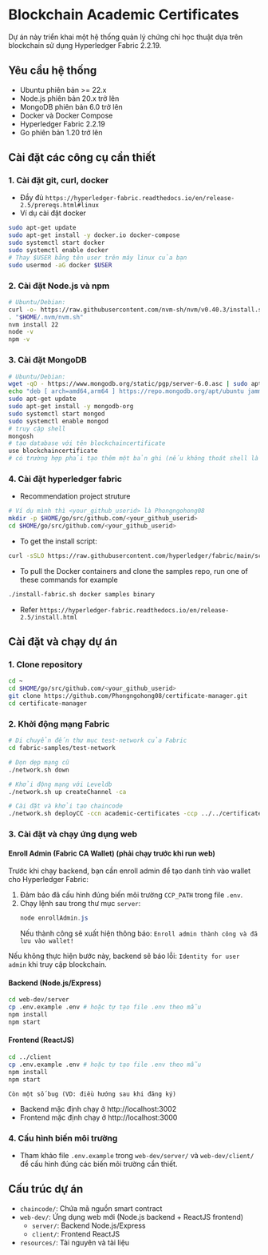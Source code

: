 # Blockchain Academic Certificates

Dự án này triển khai một hệ thống quản lý chứng chỉ học thuật dựa trên blockchain sử dụng Hyperledger Fabric 2.2.19.

## Yêu cầu hệ thống

- Ubuntu phiên bản >= 22.x
- Node.js phiên bản 20.x trở lên
- MongoDB phiên bản 6.0 trở lên
- Docker và Docker Compose
- Hyperledger Fabric 2.2.19
- Go phiên bản 1.20 trở lên

## Cài đặt các công cụ cần thiết

### 1. Cài đặt git, curl, docker
- Đầy đủ `https://hyperledger-fabric.readthedocs.io/en/release-2.5/prereqs.html#linux`
- Ví dụ cài đặt docker
```bash
sudo apt-get update
sudo apt-get install -y docker.io docker-compose
sudo systemctl start docker
sudo systemctl enable docker
# Thay $USER bằng tên user trên máy linux của bạn
sudo usermod -aG docker $USER
```

### 2. Cài đặt Node.js và npm
```bash
# Ubuntu/Debian:
curl -o- https://raw.githubusercontent.com/nvm-sh/nvm/v0.40.3/install.sh | bash
. "$HOME/.nvm/nvm.sh"
nvm install 22
node -v
npm -v
```

### 3. Cài đặt MongoDB
```bash
# Ubuntu/Debian:
wget -qO - https://www.mongodb.org/static/pgp/server-6.0.asc | sudo apt-key add -
echo "deb [ arch=amd64,arm64 ] https://repo.mongodb.org/apt/ubuntu jammy/mongodb-org/6.0 multiverse" | sudo tee /etc/apt/sources.list.d/mongodb-org-6.0.list
sudo apt-get update
sudo apt-get install -y mongodb-org
sudo systemctl start mongod
sudo systemctl enable mongod
# truy cập shell
mongosh
# tạo database với tên blockchaincertificate
use blockchaincertificate
# có trường hợp phải tạo thêm một bản ghi (nếu không thoát shell là mất db)
```
### 4. Cài đặt hyperledger fabric
- Recommendation project struture
```bash
# Ví dụ mình thì <your_github_userid> là Phongngohong08
mkdir -p $HOME/go/src/github.com/<your_github_userid>
cd $HOME/go/src/github.com/<your_github_userid>
```

- To get the install script:
```bash
curl -sSLO https://raw.githubusercontent.com/hyperledger/fabric/main/scripts/install-fabric.sh && chmod +x install-fabric.sh
```

- To pull the Docker containers and clone the samples repo, run one of these commands for example
```bash
./install-fabric.sh docker samples binary
```

- Refer `https://hyperledger-fabric.readthedocs.io/en/release-2.5/install.html`

## Cài đặt và chạy dự án

### 1. Clone repository
```bash
cd ~
cd $HOME/go/src/github.com/<your_github_userid>
git clone https://github.com/Phongngohong08/certificate-manager.git
cd certificate-manager
```

### 2. Khởi động mạng Fabric
```bash
# Di chuyển đến thư mục test-network của Fabric
cd fabric-samples/test-network

# Dọn dẹp mạng cũ
./network.sh down

# Khởi động mạng với Leveldb
./network.sh up createChannel -ca

# Cài đặt và khởi tạo chaincode
./network.sh deployCC -ccn academic-certificates -ccp ../../certificate-manager/chaincode -ccl javascript
```

### 3. Cài đặt và chạy ứng dụng web

#### Enroll Admin (Fabric CA Wallet) (phải chạy trước khi run web)

Trước khi chạy backend, bạn cần enroll admin để tạo danh tính vào wallet cho Hyperledger Fabric:

1. Đảm bảo đã cấu hình đúng biến môi trường `CCP_PATH` trong file `.env`.
2. Chạy lệnh sau trong thư mục `server`:
   ```powershell
   node enrollAdmin.js
   ```
   Nếu thành công sẽ xuất hiện thông báo: `Enroll admin thành công và đã lưu vào wallet!`

Nếu không thực hiện bước này, backend sẽ báo lỗi: `Identity for user admin` khi truy cập blockchain.

#### Backend (Node.js/Express)
```bash
cd web-dev/server
cp .env.example .env # hoặc tự tạo file .env theo mẫu
npm install
npm start
```

#### Frontend (ReactJS)
```bash
cd ../client
cp .env.example .env # hoặc tự tạo file .env theo mẫu
npm install
npm start
```

`Còn một số bug (VD: điều hướng sau khi đăng ký)`

- Backend mặc định chạy ở http://localhost:3002
- Frontend mặc định chạy ở http://localhost:3000

### 4. Cấu hình biến môi trường
- Tham khảo file `.env.example` trong `web-dev/server/` và `web-dev/client/` để cấu hình đúng các biến môi trường cần thiết.

## Cấu trúc dự án

- `chaincode/`: Chứa mã nguồn smart contract
- `web-dev/`: Ứng dụng web mới (Node.js backend + ReactJS frontend)
    - `server/`: Backend Node.js/Express
    - `client/`: Frontend ReactJS
- `resources/`: Tài nguyên và tài liệu
